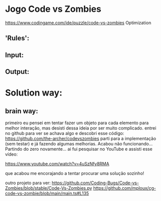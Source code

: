 # Jogo Code vs Zombies
https://www.codingame.com/ide/puzzle/code-vs-zombies
Optimization

## 'Rules':

## Input:

## Output:

# Solution way:
## brain way:

primeiro eu pensei em tentar fazer um objeto para cada elemento para melhor interação, mas desisti dessa ideia por ser muito complicado.
entrei no github para ver se achava algo e descobri esse código:
https://github.com/the-archer/codevszombies
parti para a implementação (sem testar) e já fazendo algumas melhorias.
Acabou não funcionando...
Partindo do zero novamente...
ai fui pesquisar no YouTube e assisti esse vídeo:

https://www.youtube.com/watch?v=4uSzNfy8RMA

que acabou me encorajando a tentar procurar uma solução sozinho!

outro projeto para ver:
https://github.com/Coding-Bugs/Code-vs-Zombies/blob/stable/Code-Vs-Zombies.py
https://github.com/mploux/cg-code-vs-zombie/blob/main/main.ts#L135
